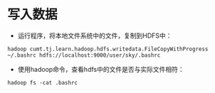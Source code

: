 # 写入数据

* 运行程序，将本地文件系统中的文件，复制到HDFS中：

```
hadoop cumt.tj.learn.hadoop.hdfs.writedata.FileCopyWithProgress ~/.bashrc hdfs://localhost:9000/user/sky/.bashrc
```

* 使用hadoop命令，查看hdfs中的文件是否与实际文件相符：

```
hadoop fs -cat .bashrc
```

